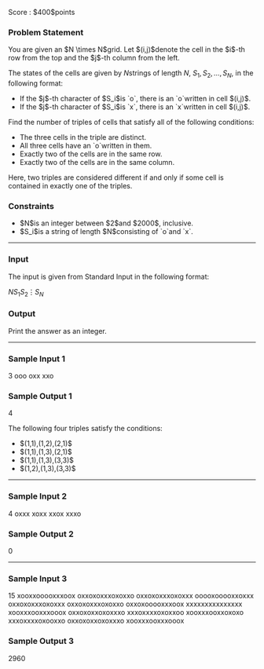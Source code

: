 
<div>

<span>

<span>

<p>
Score : $400$points
</p>

<div>

<section>

### **Problem Statement**

<p>
You are given an $N \times N$grid. Let $(i,j)$denote the cell in the $i$-th row from the top and the $j$-th column from the left.

The states of the cells are given by $N$strings of length $N$, $S_1, S_2, \dots, S_N$, in the following format:
</p>

<ul>

<li>
If the $j$-th character of $S_i$is `o`, there is an `o`written in cell $(i,j)$.
</li>

<li>
If the $j$-th character of $S_i$is `x`, there is an `x`written in cell $(i,j)$.
</li>

</ul>

<p>
Find the number of triples of cells that satisfy all of the following conditions:
</p>

<ul>

<li>
The three cells in the triple are distinct.
</li>

<li>
All three cells have an `o`written in them.
</li>

<li>
Exactly two of the cells are in the same row.
</li>

<li>
Exactly two of the cells are in the same column.
</li>

</ul>

<p>
Here, two triples are considered different if and only if some cell is contained in exactly one of the triples.
</p>

</section>

</div>

<div>

<section>

### **Constraints**

<ul>

<li>
$N$is an integer between $2$and $2000$, inclusive.
</li>

<li>
$S_i$is a string of length $N$consisting of `o`and `x`.
</li>

</ul>

</section>

</div>

---

<div>

<div>

<section>

### **Input**

<p>
The input is given from Standard Input in the following format:
</p>

<div>

$N$$S_1$$S_2$$\vdots$$S_N$
</div>

</section>

</div>

<div>

<section>

### **Output**

<p>
Print the answer as an integer.
</p>

</section>

</div>

</div>

---

<div>

<section>

### **Sample Input 1**

<div>

3
ooo
oxx
xxo

</div>

</section>

</div>

<div>

<section>

### **Sample Output 1**

<div>

4

</div>

<p>
The following four triples satisfy the conditions:
</p>

<ul>

<li>
$(1,1),(1,2),(2,1)$
</li>

<li>
$(1,1),(1,3),(2,1)$
</li>

<li>
$(1,1),(1,3),(3,3)$
</li>

<li>
$(1,2),(1,3),(3,3)$
</li>

</ul>

</section>

</div>

---

<div>

<section>

### **Sample Input 2**

<div>

4
oxxx
xoxx
xxox
xxxo

</div>

</section>

</div>

<div>

<section>

### **Sample Output 2**

<div>

0

</div>

</section>

</div>

---

<div>

<section>

### **Sample Input 3**

<div>

15
xooxxooooxxxoox
oxxoxoxxxoxoxxo
oxxoxoxxxoxoxxx
ooooxooooxxoxxx
oxxoxoxxxoxoxxx
oxxoxoxxxoxoxxo
oxxoxooooxxxoox
xxxxxxxxxxxxxxx
xooxxxooxxxooox
oxxoxoxxoxoxxxo
xxxoxxxxoxoxxoo
xooxxxooxxoxoxo
xxxoxxxxoxooxxo
oxxoxoxxoxoxxxo
xooxxxooxxxooox

</div>

</section>

</div>

<div>

<section>

### **Sample Output 3**

<div>

2960

</div>

</section>

</div>

</span>

</span>

</div>
